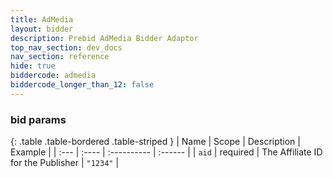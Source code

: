 ```yaml
---
title: AdMedia
layout: bidder
description: Prebid AdMedia Bidder Adaptor
top_nav_section: dev_docs
nav_section: reference
hide: true
biddercode: admedia
biddercode_longer_than_12: false
---
```


### bid params

{: .table .table-bordered .table-striped }
| Name | Scope | Description | Example |
| :--- | :---- | :---------- | :------ |
| `aid` | required | The Affiliate ID for the Publisher | `"1234"` |


